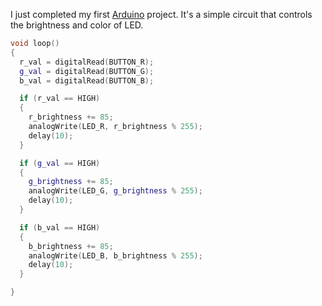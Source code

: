I just completed my first <a href="http://www.arduino.cc/">Arduino</a>  project.  It's a simple circuit that controls the brightness and color of LED.


```cpp
void loop()
{
  r_val = digitalRead(BUTTON_R);
  g_val = digitalRead(BUTTON_G);
  b_val = digitalRead(BUTTON_B);

  if (r_val == HIGH)
  {
    r_brightness += 85;
    analogWrite(LED_R, r_brightness % 255);
    delay(10);
  }

  if (g_val == HIGH)
  {
    g_brightness += 85;
    analogWrite(LED_G, g_brightness % 255);
    delay(10);
  }

  if (b_val == HIGH)
  {
    b_brightness += 85;
    analogWrite(LED_B, b_brightness % 255);
    delay(10);
  }

}
```
